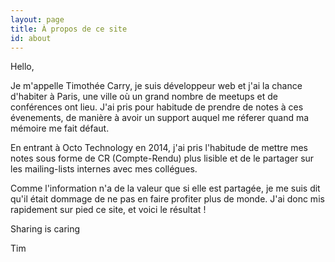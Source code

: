 ```yaml
---
layout: page
title: À propos de ce site
id: about
---
```


Hello,

Je m'appelle Timothée Carry, je suis développeur web et j'ai la chance
d'habiter à Paris, une ville où un grand nombre de meetups et de conférences
ont lieu. J'ai pris pour habitude de prendre de notes à ces évenements, de
manière à avoir un support auquel me réferer quand ma mémoire me fait défaut.

En entrant à Octo Technology en 2014, j'ai pris l'habitude de mettre mes notes
sous forme de CR (Compte-Rendu) plus lisible et de le partager sur les
mailing-lists internes avec mes collégues.

Comme l'information n'a de la valeur que si elle est partagée, je me suis dit
qu'il était dommage de ne pas en faire profiter plus de monde. J'ai donc mis
rapidement sur pied ce site, et voici le résultat !

Sharing is caring

Tim


